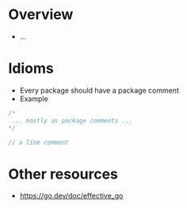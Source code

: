 # Overview
- ...


# Idioms
- Every package should have a package comment
- Example
```go
/*
 ... mostly as package comments ...
*/

// a line comment
```


# Other resources
- https://go.dev/doc/effective_go
